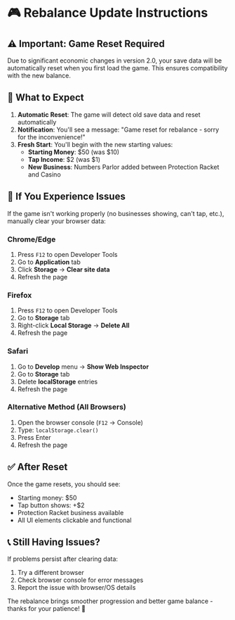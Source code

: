# 🎮 Rebalance Update Instructions

## ⚠️ Important: Game Reset Required

Due to significant economic changes in version 2.0, your save data will be automatically reset when you first load the game. This ensures compatibility with the new balance.

## 🔄 What to Expect

1. **Automatic Reset**: The game will detect old save data and reset automatically
2. **Notification**: You'll see a message: "Game reset for rebalance - sorry for the inconvenience!"
3. **Fresh Start**: You'll begin with the new starting values:
   - **Starting Money**: $50 (was $10)
   - **Tap Income**: $2 (was $1)
   - **New Business**: Numbers Parlor added between Protection Racket and Casino

## 🚨 If You Experience Issues

If the game isn't working properly (no businesses showing, can't tap, etc.), manually clear your browser data:

### Chrome/Edge
1. Press `F12` to open Developer Tools
2. Go to **Application** tab
3. Click **Storage** → **Clear site data**
4. Refresh the page

### Firefox  
1. Press `F12` to open Developer Tools
2. Go to **Storage** tab
3. Right-click **Local Storage** → **Delete All**
4. Refresh the page

### Safari
1. Go to **Develop** menu → **Show Web Inspector**
2. Go to **Storage** tab
3. Delete **localStorage** entries
4. Refresh the page

### Alternative Method (All Browsers)
1. Open the browser console (`F12` → Console)
2. Type: `localStorage.clear()`
3. Press Enter
4. Refresh the page

## ✅ After Reset

Once the game resets, you should see:
- Starting money: $50
- Tap button shows: +$2
- Protection Racket business available
- All UI elements clickable and functional

## 📞 Still Having Issues?

If problems persist after clearing data:
1. Try a different browser
2. Check browser console for error messages
3. Report the issue with browser/OS details

The rebalance brings smoother progression and better game balance - thanks for your patience! 🎯